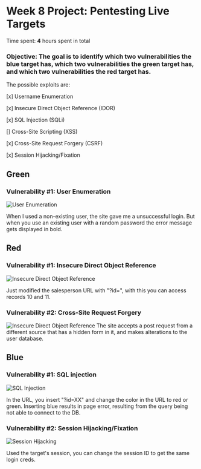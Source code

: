 # Week 8 Project: Pentesting Live Targets
Time spent: **4** hours spent in total

### Objective: The goal is to identify which two vulnerabilities the blue target has, which two vulnerabilities the green target has, and which two vulnerabilities the red target has.

The possible exploits are:

[x] Username Enumeration

[x] Insecure Direct Object Reference (IDOR)

[x] SQL Injection (SQLi)

[] Cross-Site Scripting (XSS)

[x] Cross-Site Request Forgery (CSRF)

[x] Session Hijacking/Fixation


## Green
### Vulnerability #1: User Enumeration ###

<img src='https://i.imgur.com/opBVKdl.gif' title='User Enumeration' width='' alt='User Enumeration' />

When I used a non-existing user, the site gave me a unsuccessful login. But when you use an existing user with a random password the error message gets displayed in bold.


## Red
### Vulnerability #1: Insecure Direct Object Reference ###

<img src='https://i.imgur.com/5lUMpUB.gif' title='Insecure Direct Object Reference' width='' alt='Insecure Direct Object Reference' />

Just modified the salesperson URL with "?id=", with this you can access records 10 and 11.

### Vulnerability #2: Cross-Site Request Forgery ###

<img src='https://i.imgur.com/9nqgTSE.gif' title='Insecure Direct Object Reference' width='' alt='Insecure Direct Object Reference' />
The site accepts a post request from a different source that has a hidden form in it, and makes alterations to the user database.


## Blue
### Vulnerability #1: SQL injection ###

<img src='https://i.imgur.com/BNC5f6O.gif' title='SQL Injection' width='' alt='SQL Injection' />

In the URL, you insert "?id=XX" and change the color in the URL to red or green. Inserting blue results in page error, resulting from the query being not able to connect to the DB.

### Vulnerability #2: Session Hijacking/Fixation ###

<img src='https://i.imgur.com/W6XzJ2s.gif' title='Session Hijacking' width='' alt='Session Hijacking' />

Used the target's session, you can change the session ID to get the same login creds.


